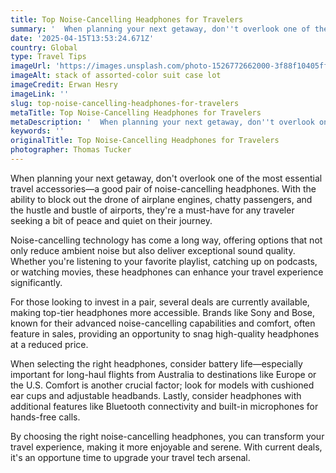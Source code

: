 ```yaml
---
title: Top Noise-Cancelling Headphones for Travelers
summary: '  When planning your next getaway, don''t overlook one of the most essential travel accessories—a good pair of noise-cancelling headphones. With the abil...'
date: '2025-04-15T13:53:24.671Z'
country: Global
type: Travel Tips
imageUrl: 'https://images.unsplash.com/photo-1526772662000-3f88f10405ff'
imageAlt: stack of assorted-color suit case lot
imageCredit: Erwan Hesry
imageLink: ''
slug: top-noise-cancelling-headphones-for-travelers
metaTitle: Top Noise-Cancelling Headphones for Travelers
metaDescription: '  When planning your next getaway, don''t overlook one of the most essential travel accessories—a good pair of noise-cancelling headphones. With the abil...'
keywords: ''
originalTitle: Top Noise-Cancelling Headphones for Travelers
photographer: Thomas Tucker
---
```







When planning your next getaway, don't overlook one of the most essential travel accessories—a good pair of noise-cancelling headphones. With the ability to block out the drone of airplane engines, chatty passengers, and the hustle and bustle of airports, they're a must-have for any traveler seeking a bit of peace and quiet on their journey. 

Noise-cancelling technology has come a long way, offering options that not only reduce ambient noise but also deliver exceptional sound quality. Whether you're listening to your favorite playlist, catching up on podcasts, or watching movies, these headphones can enhance your travel experience significantly.

For those looking to invest in a pair, several deals are currently available, making top-tier headphones more accessible. Brands like Sony and Bose, known for their advanced noise-cancelling capabilities and comfort, often feature in sales, providing an opportunity to snag high-quality headphones at a reduced price.

When selecting the right headphones, consider battery life—especially important for long-haul flights from Australia to destinations like Europe or the U.S. Comfort is another crucial factor; look for models with cushioned ear cups and adjustable headbands. Lastly, consider headphones with additional features like Bluetooth connectivity and built-in microphones for hands-free calls.

By choosing the right noise-cancelling headphones, you can transform your travel experience, making it more enjoyable and serene. With current deals, it's an opportune time to upgrade your travel tech arsenal.
